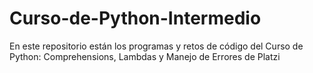 # Curso-de-Python-Intermedio
En este repositorio están los programas y retos de código del Curso de Python: Comprehensions, Lambdas y Manejo de Errores de Platzi
